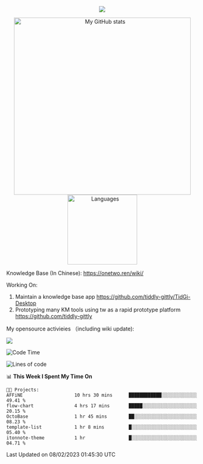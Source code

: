 <a href="https://github.com/linonetwo">
    <p align="center">
        <img src="https://github-profile-trophy.vercel.app/?username=linonetwo&column=7&theme=onedark"/>
    </p>
</a>
<a align="center" href="https://github.com/linonetwo">
  <p align="center">
    <img src="https://github-readme-stats.vercel.app/api?username=linonetwo&show_icons=true&count_private=true" alt="My GitHub stats" width="465"/>
    <img src="https://github-readme-stats.vercel.app/api/top-langs/?username=linonetwo&layout=compact&langs_count=10" alt="Languages" height="183">
  </p>
</a>

Knowledge Base (In Chinese): https://onetwo.ren/wiki/

Working On: 

1. Maintain a knowledge base app https://github.com/tiddly-gittly/TidGi-Desktop
1. Prototyping many KM tools using tw as a rapid prototype platform https://github.com/tiddly-gittly

My opensource activieies （including wiki update):

![](https://visitor-badge.glitch.me/badge?page_id=linonetwo.linonetwo)

<!--START_SECTION:waka-->
![Code Time](http://img.shields.io/badge/Code%20Time-1%2C513%20hrs%2039%20mins-blue)

![Lines of code](https://img.shields.io/badge/From%20Hello%20World%20I%27ve%20Written-2%20Million%20lines%20of%20code-blue)

📊 **This Week I Spent My Time On** 

```text
🐱‍💻 Projects: 
AFFiNE                   10 hrs 30 mins      ████████████░░░░░░░░░░░░░   49.41 % 
flow-chart               4 hrs 17 mins       █████░░░░░░░░░░░░░░░░░░░░   20.15 % 
OctoBase                 1 hr 45 mins        ██░░░░░░░░░░░░░░░░░░░░░░░   08.23 % 
template-list            1 hr 8 mins         █░░░░░░░░░░░░░░░░░░░░░░░░   05.40 % 
itonnote-theme           1 hr                █░░░░░░░░░░░░░░░░░░░░░░░░   04.71 % 

```


 Last Updated on 08/02/2023 01:45:30 UTC
<!--END_SECTION:waka-->
